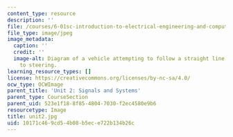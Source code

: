 ```yaml
---
content_type: resource
description: ''
file: /courses/6-01sc-introduction-to-electrical-engineering-and-computer-science-i-spring-2011/10171c469cd54b08b5ece722b134b26c_unit2.jpg
file_type: image/jpeg
image_metadata:
  caption: ''
  credit: ''
  image-alt: Diagram of a vehicle attempting to follow a straight line, and its responses
    to steering.
learning_resource_types: []
license: https://creativecommons.org/licenses/by-nc-sa/4.0/
ocw_type: OCWImage
parent_title: 'Unit 2: Signals and Systems'
parent_type: CourseSection
parent_uid: 523e1f18-8f85-4804-7030-f2ec4580e9b6
resourcetype: Image
title: unit2.jpg
uid: 10171c46-9cd5-4b08-b5ec-e722b134b26c
---
```

